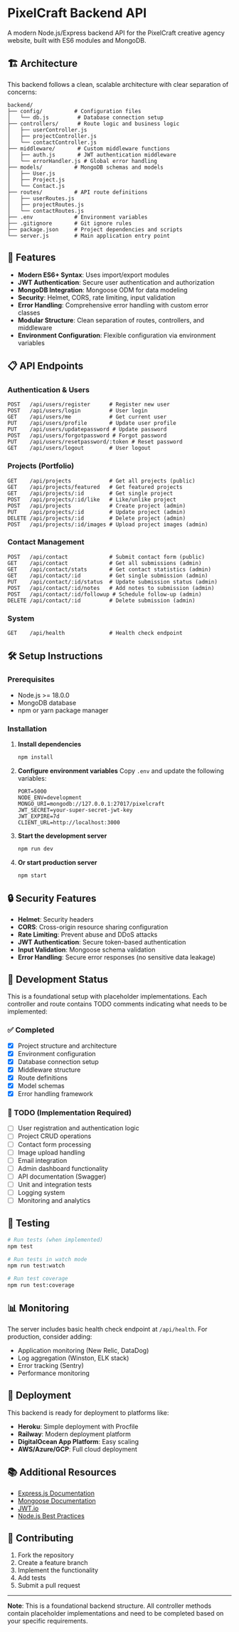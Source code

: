 # PixelCraft Backend API

A modern Node.js/Express backend API for the PixelCraft creative agency website, built with ES6 modules and MongoDB.

## 🏗️ Architecture

This backend follows a clean, scalable architecture with clear separation of concerns:

```
backend/
├── config/          # Configuration files
│   └── db.js         # Database connection setup
├── controllers/      # Route logic and business logic
│   ├── userController.js
│   ├── projectController.js
│   └── contactController.js
├── middleware/       # Custom middleware functions
│   ├── auth.js       # JWT authentication middleware
│   └── errorHandler.js # Global error handling
├── models/          # MongoDB schemas and models
│   ├── User.js
│   ├── Project.js
│   └── Contact.js
├── routes/          # API route definitions
│   ├── userRoutes.js
│   ├── projectRoutes.js
│   └── contactRoutes.js
├── .env             # Environment variables
├── .gitignore       # Git ignore rules
├── package.json     # Project dependencies and scripts
└── server.js        # Main application entry point
```

## 🚀 Features

- **Modern ES6+ Syntax**: Uses import/export modules
- **JWT Authentication**: Secure user authentication and authorization
- **MongoDB Integration**: Mongoose ODM for data modeling
- **Security**: Helmet, CORS, rate limiting, input validation
- **Error Handling**: Comprehensive error handling with custom error classes
- **Modular Structure**: Clean separation of routes, controllers, and middleware
- **Environment Configuration**: Flexible configuration via environment variables

## 📋 API Endpoints

### Authentication & Users
```
POST   /api/users/register      # Register new user
POST   /api/users/login         # User login
GET    /api/users/me            # Get current user
PUT    /api/users/profile       # Update user profile
PUT    /api/users/updatepassword # Update password
POST   /api/users/forgotpassword # Forgot password
PUT    /api/users/resetpassword/:token # Reset password
GET    /api/users/logout        # User logout
```

### Projects (Portfolio)
```
GET    /api/projects            # Get all projects (public)
GET    /api/projects/featured   # Get featured projects
GET    /api/projects/:id        # Get single project
POST   /api/projects/:id/like   # Like/unlike project
POST   /api/projects            # Create project (admin)
PUT    /api/projects/:id        # Update project (admin)
DELETE /api/projects/:id        # Delete project (admin)
POST   /api/projects/:id/images # Upload project images (admin)
```

### Contact Management
```
POST   /api/contact             # Submit contact form (public)
GET    /api/contact             # Get all submissions (admin)
GET    /api/contact/stats       # Get contact statistics (admin)
GET    /api/contact/:id         # Get single submission (admin)
PUT    /api/contact/:id/status  # Update submission status (admin)
POST   /api/contact/:id/notes   # Add notes to submission (admin)
POST   /api/contact/:id/followup # Schedule follow-up (admin)
DELETE /api/contact/:id         # Delete submission (admin)
```

### System
```
GET    /api/health              # Health check endpoint
```

## 🛠️ Setup Instructions

### Prerequisites
- Node.js >= 18.0.0
- MongoDB database
- npm or yarn package manager

### Installation

1. **Install dependencies**
   ```bash
   npm install
   ```

2. **Configure environment variables**
   Copy `.env` and update the following variables:
   ```
   PORT=5000
   NODE_ENV=development
   MONGO_URI=mongodb://127.0.0.1:27017/pixelcraft
   JWT_SECRET=your-super-secret-jwt-key
   JWT_EXPIRE=7d
   CLIENT_URL=http://localhost:3000
   ```

3. **Start the development server**
   ```bash
   npm run dev
   ```

4. **Or start production server**
   ```bash
   npm start
   ```

## 🔒 Security Features

- **Helmet**: Security headers
- **CORS**: Cross-origin resource sharing configuration
- **Rate Limiting**: Prevent abuse and DDoS attacks
- **JWT Authentication**: Secure token-based authentication
- **Input Validation**: Mongoose schema validation
- **Error Handling**: Secure error responses (no sensitive data leakage)

## 📝 Development Status

This is a foundational setup with placeholder implementations. Each controller and route contains TODO comments indicating what needs to be implemented:

### ✅ Completed
- [x] Project structure and architecture
- [x] Environment configuration
- [x] Database connection setup
- [x] Middleware structure
- [x] Route definitions
- [x] Model schemas
- [x] Error handling framework

### 🔄 TODO (Implementation Required)
- [ ] User registration and authentication logic
- [ ] Project CRUD operations
- [ ] Contact form processing
- [ ] Image upload handling
- [ ] Email integration
- [ ] Admin dashboard functionality
- [ ] API documentation (Swagger)
- [ ] Unit and integration tests
- [ ] Logging system
- [ ] Monitoring and analytics

## 🧪 Testing

```bash
# Run tests (when implemented)
npm test

# Run tests in watch mode
npm run test:watch

# Run test coverage
npm run test:coverage
```

## 📊 Monitoring

The server includes basic health check endpoint at `/api/health`. For production, consider adding:
- Application monitoring (New Relic, DataDog)
- Log aggregation (Winston, ELK stack)
- Error tracking (Sentry)
- Performance monitoring

## 🚀 Deployment

This backend is ready for deployment to platforms like:
- **Heroku**: Simple deployment with Procfile
- **Railway**: Modern deployment platform
- **DigitalOcean App Platform**: Easy scaling
- **AWS/Azure/GCP**: Full cloud deployment

## 📚 Additional Resources

- [Express.js Documentation](https://expressjs.com/)
- [Mongoose Documentation](https://mongoosejs.com/)
- [JWT.io](https://jwt.io/)
- [Node.js Best Practices](https://github.com/goldbergyoni/nodebestpractices)

## 🤝 Contributing

1. Fork the repository
2. Create a feature branch
3. Implement the functionality
4. Add tests
5. Submit a pull request

---

**Note**: This is a foundational backend structure. All controller methods contain placeholder implementations and need to be completed based on your specific requirements.